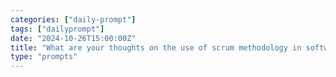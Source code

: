 ```yaml
---
categories: ["daily-prompt"]
tags: ["dailyprompt"]
date: "2024-10-26T15:00:00Z"
title: "What are your thoughts on the use of scrum methodology in software development?"
type: "prompts"
---
```

